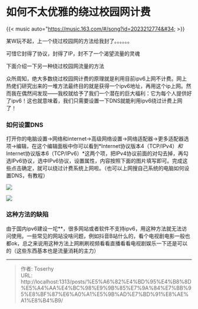 # 如何不太优雅的绕过校园网计费


{{&lt; music auto=&#34;https://music.163.com/#/song?id=2023212774&#34; &gt;}}

某W玩不起，上一个绕过校园网的方法给我封了。。。。。。

可惜它封得了协议，封得了IP，封不了一个渴望流量的灵魂

下面介绍一下另一种绕过校园网流量的方法

众所周知，绝大多数绕过校园网计费的原理就是利用目前ipv6上网不计费。网上热佬们研究出来的一堆方法最终目的就是获得一个ipv6地址，再用这个ip上网。然而我在偶然间发现——我校就给予了我们一个潜在的巨大福利：它为每个人提供好了ipv6！这也就意味着，我们只需要设置一下DNS就能利用ipv6绕过计费上网了！

### **如何设置DNS**

打开你的电脑设置→网络和internet→高级网络设置→网络适配器→更多适配器选项→编辑，在这个编辑面板中你可以看到*Internet协议版本4（TCP/IPv4）*和*Internet协议版本6（TCP/IPv6）*这两个项，把IPv4协议前面的对勾去掉，再勾选IPv6协议，选中IPv6协议，设置属性，内容按照下面的图片填写即可。完成这些点击确定，就可以绕过计费系统上网啦。（也可以上网搜自己系统的电脑如何设置DNS，有教程）

![](https://pic.imgdb.cn/item/66b39bdfd9c307b7e9af14aa.png)

![](https://pic.imgdb.cn/item/66b39d48d9c307b7e9b4a69d.jpg)

### **这种方法的缺陷**

由于国内ipv6建设一坨**，很多网站或者软件不支持ipv6，用这种方法就无法访问使用。一些常见的网站没啥问题，例如抖音B站什么的，看个电视剧电影一般也都ok，总之来说用这种方法上网刷刷视频看看直播看看电视剧娱乐一下还是可以的（这些东西基本也是流量消耗的主力）

---

> 作者: Toserhy  
> URL: http://localhost:1313/posts/%E5%A6%82%E4%BD%95%E4%B8%8D%E5%A4%AA%E4%BC%98%E9%9B%85%E7%9A%84%E7%BB%95%E8%BF%87%E6%A0%A1%E5%9B%AD%E7%BD%91%E8%AE%A1%E8%B4%B9/  

